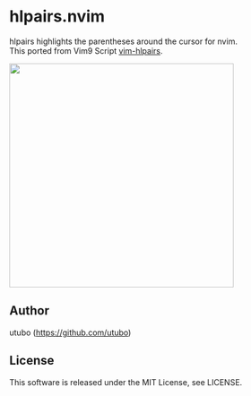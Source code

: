 # hlpairs.nvim

hlpairs highlights the parentheses around the cursor for nvim.  
This ported from Vim9 Script
[vim-hlpairs](https://github.com/utubo/vim-hlpairs).

<img src="https://user-images.githubusercontent.com/6848636/225357852-5eca2053-ee41-41a3-9d57-d6bd249b29cc.gif" width="400">

## Author
utubo (https://github.com/utubo)

## License
This software is released under the MIT License, see LICENSE.
